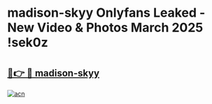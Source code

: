 # madison-skyy Onlyfans Leaked - New Video & Photos March 2025 !sek0z

# <h2><a href="https://t9hdzf.iuczelnia.edu.pl?title=madison-skyy&ref=sek0z">🔗👉 🔴 madison-skyy</a></h2>

[![acn](https://github.com/user-attachments/assets/0f9c940e-d8b0-45ae-aac7-cd30a18b3e1c)](https://t9hdzf.iuczelnia.edu.pl?title=madison-skyy&ref=sek0z)

